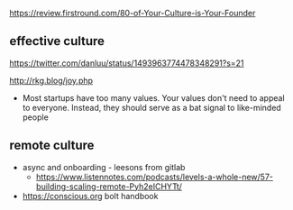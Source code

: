 
https://review.firstround.com/80-of-Your-Culture-is-Your-Founder

## effective culture

https://twitter.com/danluu/status/1493963774478348291?s=21

http://rkg.blog/joy.php
- Most startups have too many values. Your values don't need to appeal to everyone. Instead, they should serve as a bat signal to like-minded people

## remote culture

- async and onboarding - leesons from gitlab
	- https://www.listennotes.com/podcasts/levels-a-whole-new/57-building-scaling-remote-Pyh2eICHYTt/
- https://conscious.org bolt handbook